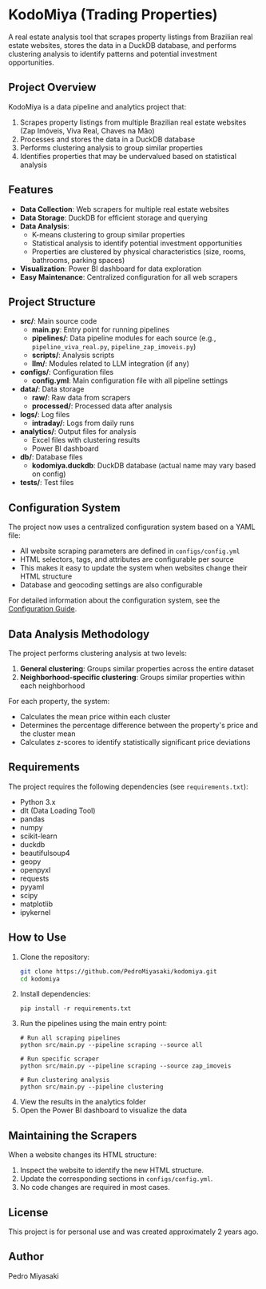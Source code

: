 # KodoMiya (Trading Properties)

A real estate analysis tool that scrapes property listings from Brazilian real estate websites, stores the data in a DuckDB database, and performs clustering analysis to identify patterns and potential investment opportunities.

## Project Overview

KodoMiya is a data pipeline and analytics project that:

1. Scrapes property listings from multiple Brazilian real estate websites (Zap Imóveis, Viva Real, Chaves na Mão)
2. Processes and stores the data in a DuckDB database
3. Performs clustering analysis to group similar properties
4. Identifies properties that may be undervalued based on statistical analysis

## Features

- **Data Collection**: Web scrapers for multiple real estate websites
- **Data Storage**: DuckDB for efficient storage and querying
- **Data Analysis**: 
  - K-means clustering to group similar properties
  - Statistical analysis to identify potential investment opportunities
  - Properties are clustered by physical characteristics (size, rooms, bathrooms, parking spaces)
- **Visualization**: Power BI dashboard for data exploration
- **Easy Maintenance**: Centralized configuration for all web scrapers

## Project Structure

- **src/**: Main source code
  - **main.py**: Entry point for running pipelines
  - **pipelines/**: Data pipeline modules for each source (e.g., `pipeline_viva_real.py`, `pipeline_zap_imoveis.py`)
  - **scripts/**: Analysis scripts
  - **llm/**: Modules related to LLM integration (if any)
- **configs/**: Configuration files
  - **config.yml**: Main configuration file with all pipeline settings
- **data/**: Data storage
  - **raw/**: Raw data from scrapers
  - **processed/**: Processed data after analysis
- **logs/**: Log files
  - **intraday/**: Logs from daily runs
- **analytics/**: Output files for analysis
  - Excel files with clustering results
  - Power BI dashboard
- **db/**: Database files
  - **kodomiya.duckdb**: DuckDB database (actual name may vary based on config)
- **tests/**: Test files

## Configuration System

The project now uses a centralized configuration system based on a YAML file:

- All website scraping parameters are defined in `configs/config.yml`
- HTML selectors, tags, and attributes are configurable per source
- This makes it easy to update the system when websites change their HTML structure
- Database and geocoding settings are also configurable

For detailed information about the configuration system, see the [Configuration Guide](configs/README.md).

## Data Analysis Methodology

The project performs clustering analysis at two levels:
1. **General clustering**: Groups similar properties across the entire dataset
2. **Neighborhood-specific clustering**: Groups similar properties within each neighborhood

For each property, the system:
- Calculates the mean price within each cluster
- Determines the percentage difference between the property's price and the cluster mean
- Calculates z-scores to identify statistically significant price deviations

## Requirements

The project requires the following dependencies (see `requirements.txt`):

- Python 3.x
- dlt (Data Loading Tool)
- pandas
- numpy
- scikit-learn
- duckdb
- beautifulsoup4
- geopy
- openpyxl
- requests
- pyyaml
- scipy
- matplotlib
- ipykernel

## How to Use

1. Clone the repository:
   ```bash
   git clone https://github.com/PedroMiyasaki/kodomiya.git
   cd kodomiya
   ```
2. Install dependencies:
   ```
   pip install -r requirements.txt
   ```
3. Run the pipelines using the main entry point:
   ```
   # Run all scraping pipelines
   python src/main.py --pipeline scraping --source all
   
   # Run specific scraper
   python src/main.py --pipeline scraping --source zap_imoveis
   
   # Run clustering analysis
   python src/main.py --pipeline clustering
   ```
4. View the results in the analytics folder
5. Open the Power BI dashboard to visualize the data

## Maintaining the Scrapers

When a website changes its HTML structure:

1. Inspect the website to identify the new HTML structure.
2. Update the corresponding sections in `configs/config.yml`.
3. No code changes are required in most cases.

## License

This project is for personal use and was created approximately 2 years ago.

## Author

Pedro Miyasaki 